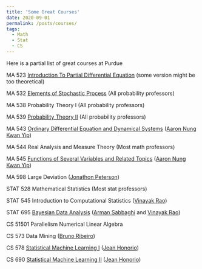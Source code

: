 ```yaml
---
title: 'Some Great Courses'
date: 2020-09-01
permalink: /posts/courses/
tags:
  - Math
  - Stat
  - CS
---
```


Here is a partial list of great courses at Purdue

MA 523 [Introduction To Partial Differential Equation](https://www.math.purdue.edu/~wang2482/math523-fall2015.html) (some version might be too theoretical)

MA 532 [Elements of Stochastic Process](https://www.math.purdue.edu/~peterson/Teaching/532/) (All probability professors)

MA 538 Probability Theory I (All probability professors)

MA 539 [Probability Theory II](https://www.math.purdue.edu/~stindel/teaching/ma539/ma539.html) (All probability professors)

MA 543 [Ordinary Differential Equation and Dynamical Systems](https://www.math.purdue.edu/~yipn/543/) ([Aaron Nung Kwan Yip](https://www.math.purdue.edu/~yipn/))

MA 544 Real Analysis and Measure Theory (Most math professors)

MA 545 [Functions of Several Variables and Related Topics](https://www.math.purdue.edu/~yipn/545/) ([Aaron Nung Kwan Yip](https://www.math.purdue.edu/~yipn/))

MA 598 Large Deviation ([Jonathon Peterson](https://www.math.purdue.edu/~peterson/))

STAT 528 Mathematical Statistics (Most stat professors)

STAT 545 Introduction to Computational Statistics ([Vinayak Rao](https://varao.github.io/))

STAT 695 [Bayesian Data Analysis](https://www.stat.purdue.edu/~sabbaghi/teaching/STAT%20695%20Syllabus%202017.pdf) ([Arman Sabbaghi](https://www.stat.purdue.edu/~sabbaghi/) and [Vinayak Rao](https://varao.github.io/))

CS 51501 Parallelism Numerical Linear Algebra 

CS 573 Data Mining ([Bruno Ribeiro](https://www.cs.purdue.edu/homes/ribeirob/))

CS 578 [Statistical Machine Learning I](https://www.cs.purdue.edu/homes/jhonorio/16fall-cs57800.html) ([Jean Honorio](https://www.cs.purdue.edu/homes/jhonorio/))

CS 690 [Statistical Machine Learning II](https://www.cs.purdue.edu/homes/jhonorio/19spring-cs69000sml.html) ([Jean Honorio](https://www.cs.purdue.edu/homes/jhonorio/))



